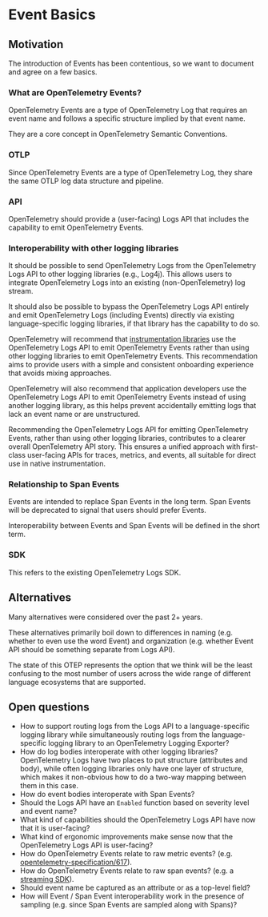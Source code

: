 # Event Basics

## Motivation

The introduction of Events has been contentious, so we want to document and agree on a few basics.

### What are OpenTelemetry Events?

OpenTelemetry Events are a type of OpenTelemetry Log that requires an event name and follows a specific structure implied by that event name.

They are a core concept in OpenTelemetry Semantic Conventions.

### OTLP

Since OpenTelemetry Events are a type of OpenTelemetry Log, they share the same OTLP log data structure and pipeline.

### API

OpenTelemetry should provide a (user-facing) Logs API that includes the capability to emit OpenTelemetry Events.

### Interoperability with other logging libraries

It should be possible to send OpenTelemetry Logs from the OpenTelemetry Logs API to other logging libraries (e.g., Log4j).
This allows users to integrate OpenTelemetry Logs into an existing (non-OpenTelemetry) log stream.

It should also be possible to bypass the OpenTelemetry Logs API entirely and emit OpenTelemetry Logs (including Events)
directly via existing language-specific logging libraries, if that library has the capability to do so.

OpenTelemetry will recommend that
[instrumentation libraries](https://github.com/open-telemetry/opentelemetry-specification/blob/main/specification/glossary.md#instrumentation-library)
use the OpenTelemetry Logs API to emit OpenTelemetry Events rather than using other logging libraries to emit OpenTelemetry Events. This recommendation aims to provide users with a simple and consistent
onboarding experience that avoids mixing approaches.

OpenTelemetry will also recommend that application developers use the OpenTelemetry Logs API to emit OpenTelemetry Events instead of using another
logging library, as this helps prevent accidentally emitting logs that lack an event name or are unstructured.

Recommending the OpenTelemetry Logs API for emitting OpenTelemetry Events, rather than using other logging libraries, contributes to a clearer overall
OpenTelemetry API story. This ensures a unified approach with first-class user-facing APIs for traces, metrics, and events,
all suitable for direct use in native instrumentation.

### Relationship to Span Events

Events are intended to replace Span Events in the long term.
Span Events will be deprecated to signal that users should prefer Events.

Interoperability between Events and Span Events will be defined in the short term.

### SDK

This refers to the existing OpenTelemetry Logs SDK.

## Alternatives

Many alternatives were considered over the past 2+ years.

These alternatives primarily boil down to differences in naming (e.g. whether to even use the word Event)
and organization (e.g. whether Event API should be something separate from Logs API).

The state of this OTEP represents the option that we think will be the least confusing to the most number of users across the wide range of different language ecosystems that are supported.

## Open questions

* How to support routing logs from the Logs API to a language-specific logging library
  while simultaneously routing logs from the language-specific logging library to an OpenTelemetry Logging Exporter?
* How do log bodies interoperate with other logging libraries?
  OpenTelemetry Logs have two places to put structure (attributes and body), while often logging libraries only have one layer of structure,
  which makes it non-obvious how to do a two-way mapping between them in this case.
* How do event bodies interoperate with Span Events?
* Should the Logs API have an `Enabled` function based on severity level and event name?
* What kind of capabilities should the OpenTelemetry Logs API have now that it is user-facing?
* What kind of ergonomic improvements make sense now that the OpenTelemetry Logs API is user-facing?
* How do OpenTelemetry Events relate to raw metric events?
  (e.g. [opentelemetry-specification/617](https://github.com/open-telemetry/opentelemetry-specification/issues/617)).
* How do OpenTelemetry Events relate to raw span events?
  (e.g. a [streaming SDK](https://github.com/search?q=repo%3Aopen-telemetry%2Fopentelemetry-specification+%22streaming+sdk%22&type=issues)).
* Should event name be captured as an attribute or as a top-level field?
* How will Event / Span Event interoperability work in the presence of sampling (e.g. since Span Events are sampled along with Spans)?
